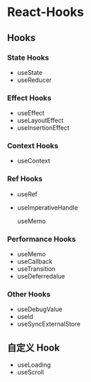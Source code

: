 # React-Hooks

## Hooks

### State Hooks

- useState
- useReducer

### Effect Hooks

- useEffect
- useLayoutEffect
- useInsertionEffect

### Context Hooks

- useContext

### Ref Hooks

- useRef
- useImperativeHandle

  useMemo

### Performance Hooks

- useMemo
- useCallback
- useTransition
- useDeferredalue

### Other Hooks

- useDebugValue
- useId
- useSyncExternalStore

## 自定义 Hook

- useLoading
- useScroll
